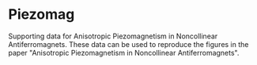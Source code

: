 # Piezomag
Supporting data for Anisotropic Piezomagnetism in Noncollinear Antiferromagnets.
These data can be used to reproduce the figures in the paper "Anisotropic Piezomagnetism in Noncollinear Antiferromagnets".
